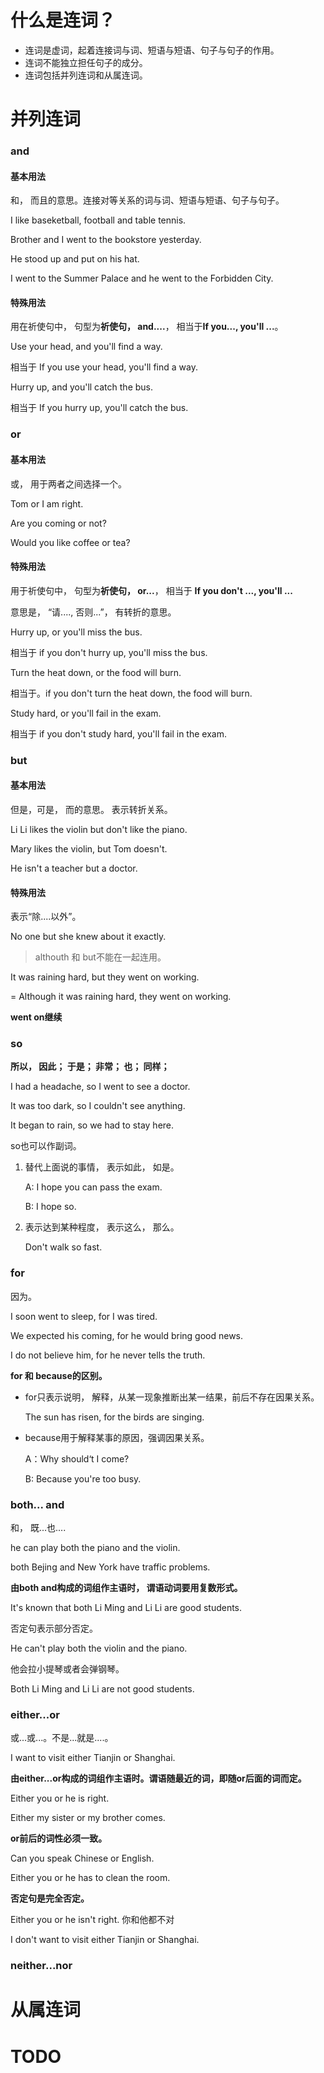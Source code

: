 # 什么是连词？

- 连词是虚词，起着连接词与词、短语与短语、句子与句子的作用。
- 连词不能独立担任句子的成分。
- 连词包括并列连词和从属连词。





# 并列连词

### and

#### 基本用法

和， 而且的意思。连接对等关系的词与词、短语与短语、句子与句子。

I like baseketball, football and table tennis.

Brother and I went to the bookstore yesterday.

He stood up and put on his hat.

I went to the Summer Palace and he went to the Forbidden City.



#### 特殊用法

用在祈使句中， 句型为**祈使句， and....**， 相当于**If you...,  you'll ...**。

Use your head, and you'll find a way.

相当于 If you use your head, you'll find a way.



Hurry up, and you'll catch the bus.

相当于 If you hurry up, you'll catch the bus.



### or

#### 基本用法

或， 用于两者之间选择一个。

Tom or I am right.

Are you coming or not?

Would you like coffee or tea?

#### 特殊用法

用于祈使句中， 句型为**祈使句， or...**， 相当于 **If you don't ..., you'll ...**

意思是， “请...., 否则...”， 有转折的意思。

Hurry up, or you'll miss the bus.

相当于  if you don't hurry up, you'll miss the bus.

Turn the heat down, or the food will burn.

相当于。if you don't turn the heat down, the food will burn.

Study hard, or you'll fail in the exam.

相当于 if you don't study hard, you'll fail in the exam.



### but

#### 基本用法

但是，可是， 而的意思。 表示转折关系。

Li Li likes the violin but don't like the piano.

Mary likes the violin, but Tom doesn't.

He isn't a teacher but a doctor.

#### 特殊用法

表示“除....以外”。

No one but she knew about it exactly.

> althouth 和 but不能在一起连用。

It was raining hard, but they went on working.

= Although it was raining hard, they went on working.

**went on继续**



### so

**所以， 因此； 于是； 非常； 也； 同样；**

I had a headache, so I went to see a doctor.

It was too dark, so I couldn't see anything.

It began to rain, so we had to stay here.



so也可以作副词。

1. 替代上面说的事情， 表示如此， 如是。

   A: I hope you can pass the exam.

   B: I hope so.

2. 表示达到某种程度， 表示这么， 那么。

   Don't walk so fast.



### for 

因为。

I soon went to sleep, for I was tired.

We expected his coming, for he would bring good news.

I do not believe him, for he never tells the truth.



**for 和 because的区别。**

- for只表示说明， 解释，从某一现象推断出某一结果，前后不存在因果关系。

  The sun has risen, for the birds are singing.

- because用于解释某事的原因，强调因果关系。

  A：Why should‘t I come?

  B:  Because you're too busy.





### both... and

和， 既...也....

he can play both the piano and the violin.

both Bejing and New York have traffic problems.



**由both and构成的词组作主语时， 谓语动词要用复数形式。**

It's known that both Li Ming and Li Li are good students.



否定句表示部分否定。

He can't play both the violin and the piano.

他会拉小提琴或者会弹钢琴。

Both Li Ming and Li Li are not good students.





### either...or

或...或...。不是...就是....。

I want to visit either Tianjin or Shanghai.



**由either...or构成的词组作主语时。谓语随最近的词，即随or后面的词而定。**

Either you or he is right.

Either my sister or my brother comes.



**or前后的词性必须一致。**

Can you speak Chinese or English.

Either you or he has to clean the room.



**否定句是完全否定。**

Either you or he isn't right. 你和他都不对

I don't want to visit either Tianjin or Shanghai.









### neither...nor







# 从属连词



# TODO

